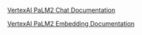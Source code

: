[VertexAI PaLM2 Chat Documentation](https://docs.spring.io/spring-ai/reference/api/clients/vertexai-chat.html)

[VertexAI PaLM2 Embedding Documentation](https://docs.spring.io/spring-ai/reference/api/embeddings/vertexai-embeddings.html)

